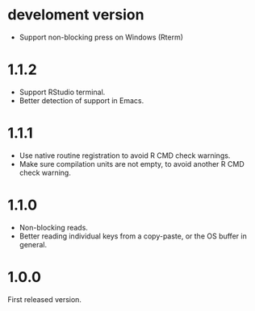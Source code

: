 
# develoment version

- Support non-blocking press on Windows (Rterm)

# 1.1.2

- Support RStudio terminal.
- Better detection of support in Emacs.

# 1.1.1

- Use native routine registration to avoid R CMD check warnings.
- Make sure compilation units are not empty, to avoid another R CMD check
  warning.

# 1.1.0

- Non-blocking reads.
- Better reading individual keys from a copy-paste, or the OS buffer
  in general.

# 1.0.0

First released version.
